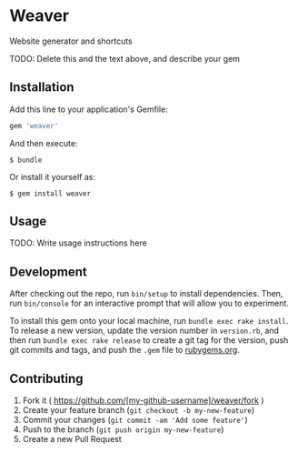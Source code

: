 # Weaver

Website generator and shortcuts

TODO: Delete this and the text above, and describe your gem

## Installation

Add this line to your application's Gemfile:

```ruby
gem 'weaver'
```

And then execute:

    $ bundle

Or install it yourself as:

    $ gem install weaver

## Usage

TODO: Write usage instructions here

## Development

After checking out the repo, run `bin/setup` to install dependencies. Then, run `bin/console` for an interactive prompt that will allow you to experiment.

To install this gem onto your local machine, run `bundle exec rake install`. To release a new version, update the version number in `version.rb`, and then run `bundle exec rake release` to create a git tag for the version, push git commits and tags, and push the `.gem` file to [rubygems.org](https://rubygems.org).

## Contributing

1. Fork it ( https://github.com/[my-github-username]/weaver/fork )
2. Create your feature branch (`git checkout -b my-new-feature`)
3. Commit your changes (`git commit -am 'Add some feature'`)
4. Push to the branch (`git push origin my-new-feature`)
5. Create a new Pull Request
